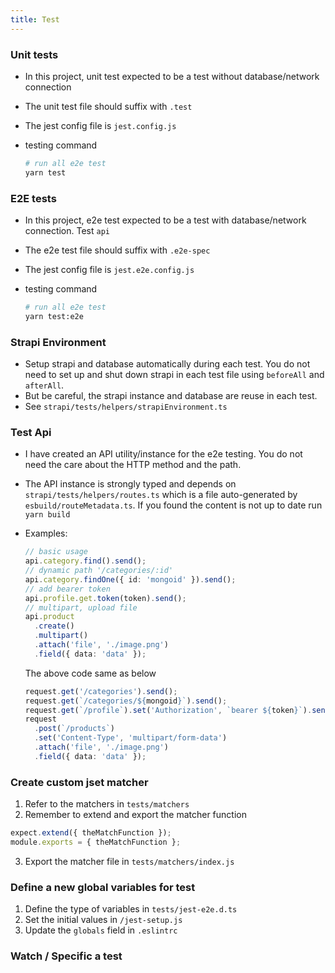 ```yaml
---
title: Test
---
```


### Unit tests

- In this project, unit test expected to be a test without database/network connection
- The unit test file should suffix with `.test`
- The jest config file is `jest.config.js`
- testing command

  ```bash
  # run all e2e test
  yarn test
  ```

### E2E tests

- In this project, e2e test expected to be a test with database/network connection. Test `api`
- The e2e test file should suffix with `.e2e-spec`
- The jest config file is `jest.e2e.config.js`
- testing command

  ```bash
  # run all e2e test
  yarn test:e2e
  ```

### Strapi Environment

- Setup strapi and database automatically during each test. You do not need to set up and shut down strapi in each test file using `beforeAll` and `afterAll`.
- But be careful, the strapi instance and database are reuse in each test.
- See `strapi/tests/helpers/strapiEnvironment.ts`

### Test Api

- I have created an API utility/instance for the e2e testing. You do not need the care about the HTTP method and the path.
- The API instance is strongly typed and depends on `strapi/tests/helpers/routes.ts` which is a file auto-generated by `esbuild/routeMetadata.ts`. If you found the content is not up to date run `yarn build`
- Examples:

  ```ts
  // basic usage
  api.category.find().send();
  // dynamic path '/categories/:id'
  api.category.findOne({ id: 'mongoid' }).send();
  // add bearer token
  api.profile.get.token(token).send();
  // multipart, upload file
  api.product
    .create()
    .multipart()
    .attach('file', './image.png')
    .field({ data: 'data' });
  ```

  The above code same as below

  ```ts
  request.get('/categories').send();
  request.get(`/categories/${mongoid}`).send();
  request.get(`/profile`).set('Authorization', `bearer ${token}`).send();
  request
    .post(`/products`)
    .set('Content-Type', 'multipart/form-data')
    .attach('file', './image.png')
    .field({ data: 'data' });
  ```

### Create custom jset matcher

1. Refer to the matchers in `tests/matchers`
2. Remember to extend and export the matcher function

```js
expect.extend({ theMatchFunction });
module.exports = { theMatchFunction };
```

3. Export the matcher file in `tests/matchers/index.js`

### Define a new global variables for test

1. Define the type of variables in `tests/jest-e2e.d.ts`
2. Set the initial values in `/jest-setup.js`
3. Update the `globals` field in `.eslintrc`

### Watch / Specific a test
